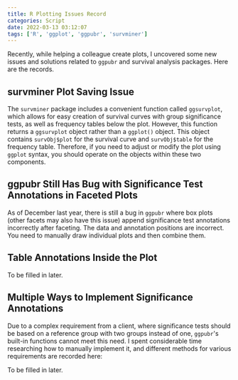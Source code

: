 ```yaml
---
title: R Plotting Issues Record
categories: Script
date: 2022-03-13 03:12:07
tags: ['R', 'ggplot', 'ggpubr', 'survminer']
---
```


Recently, while helping a colleague create plots, I uncovered some new issues and solutions related to `ggpubr` and survival analysis packages. Here are the records.

<!-- Abstract section -->
<!-- more -->

## survminer Plot Saving Issue

The `survminer` package includes a convenient function called `ggsurvplot`, which allows for easy creation of survival curves with group significance tests, as well as frequency tables below the plot. However, this function returns a `ggsurvplot` object rather than a `ggplot()` object. This object contains `survObj$plot` for the survival curve and `survObj$table` for the frequency table. Therefore, if you need to adjust or modify the plot using `ggplot` syntax, you should operate on the objects within these two components.

## ggpubr Still Has Bug with Significance Test Annotations in Faceted Plots

As of December last year, there is still a bug in `ggpubr` where box plots (other facets may also have this issue) append significance test annotations incorrectly after faceting. The data and annotation positions are incorrect. You need to manually draw individual plots and then combine them.

## Table Annotations Inside the Plot

To be filled in later.

## Multiple Ways to Implement Significance Annotations

Due to a complex requirement from a client, where significance tests should be based on a reference group with two groups instead of one, `ggpubr`'s built-in functions cannot meet this need. I spent considerable time researching how to manually implement it, and different methods for various requirements are recorded here:

To be filled in later.
